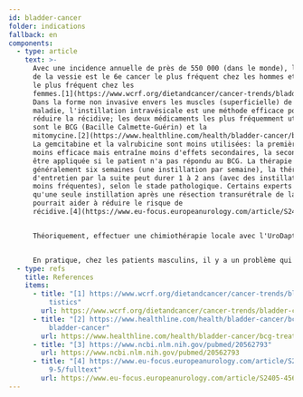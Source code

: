 ```yaml
---
id: bladder-cancer
folder: indications
fallback: en
components:
  - type: article
    text: >-
      Avec une incidence annuelle de près de 550 000 (dans le monde), le cancer
      de la vessie est le 6e cancer le plus fréquent chez les hommes et le 17e
      le plus fréquent chez les
      femmes.[1](https://www.wcrf.org/dietandcancer/cancer-trends/bladder-cancer-statistics)
      Dans la forme non invasive envers les muscles (superficielle) de la
      maladie, l'instillation intravésicale est une méthode efficace pour
      réduire la récidive; les deux médicaments les plus fréquemment utilisés
      sont le BCG (Bacille Calmette-Guérin) et la
      mitomycine.[2](https://www.healthline.com/health/bladder-cancer/bcg-treatment-for-bladder-cancer),[3](https://www.ncbi.nlm.nih.gov/pubmed/20562793)
      La gemcitabine et la valrubicine sont moins utilisées: la première est
      moins efficace mais entraîne moins d'effets secondaires, la seconde peut
      être appliquée si le patient n'a pas répondu au BCG. La thérapie dure
      généralement six semaines (une instillation par semaine), la thérapie
      d'entretien par la suite peut durer 1 à 2 ans (avec des instillations
      moins fréquentes), selon le stade pathologique. Certains experts suggèrent
      qu'une seule instillation après une résection transurétrale de la vessie
      pourrait aider à réduire le risque de
      récidive.[4](https://www.eu-focus.europeanurology.com/article/S2405-4569(18)30189-5/fulltext)


      Théoriquement, effectuer une chimiothérapie locale avec l'UroDapter® serait bénéfique car le médicament affecterait également l'urètre, où une néo-implantation de cellules tumorales pourrait se produire. D'autres essais cliniques sont nécessaires pour certifier cette indication.


      En pratique, chez les patients masculins, il y a un problème qui doit être signalé. Si la pression urétrale est élevée, le médicament peut pénétrer dans le cordon spermatique et atteindre les gonades également. Pour évaluer les risques et l'effet précis des médicaments chimiothérapeutiques sur les gonades, des recherches supplémentaires sont nécessaires. D'autre part, UroDapter® peut être utilisé chez les femmes: en raison de leur anatomie différente, des problèmes similaires ne doivent pas apparaître.
  - type: refs
    title: References
    items:
      - title: "[1] https://www.wcrf.org/dietandcancer/cancer-trends/bladder-cancer-sta\
          tistics"
        url: https://www.wcrf.org/dietandcancer/cancer-trends/bladder-cancer-statistics
      - title: "[2] https://www.healthline.com/health/bladder-cancer/bcg-treatment-for-\
          bladder-cancer"
        url: https://www.healthline.com/health/bladder-cancer/bcg-treatment-for-bladder-cancer
      - title: "[3] https://www.ncbi.nlm.nih.gov/pubmed/20562793"
        url: https://www.ncbi.nlm.nih.gov/pubmed/20562793
      - title: "[4] https://www.eu-focus.europeanurology.com/article/S2405-4569(18)3018\
          9-5/fulltext"
        url: https://www.eu-focus.europeanurology.com/article/S2405-4569(18)30189-5/fulltext
---
```

